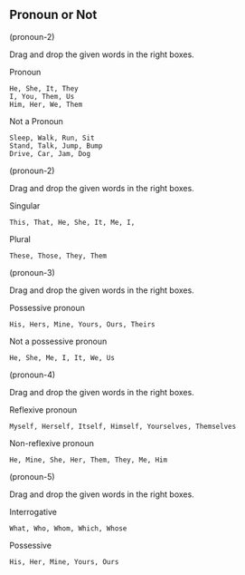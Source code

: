 ## Pronoun or Not

(pronoun-2)

Drag and drop the given words in the right boxes.

Pronoun

```
He, She, It, They
I, You, Them, Us
Him, Her, We, Them
```

Not a Pronoun

```
Sleep, Walk, Run, Sit
Stand, Talk, Jump, Bump
Drive, Car, Jam, Dog
```

(pronoun-2)

Drag and drop the given words in the right boxes.

Singular

```
This, That, He, She, It, Me, I,
```

Plural

```
These, Those, They, Them
```

(pronoun-3)

Drag and drop the given words in the right boxes.

Possessive pronoun

```
His, Hers, Mine, Yours, Ours, Theirs
```

Not a possessive pronoun

```
He, She, Me, I, It, We, Us
```

(pronoun-4)

Drag and drop the given words in the right boxes.

Reflexive pronoun

```
Myself, Herself, Itself, Himself, Yourselves, Themselves
```

Non-reflexive pronoun

```
He, Mine, She, Her, Them, They, Me, Him
```

(pronoun-5)

Drag and drop the given words in the right boxes.

Interrogative

```
What, Who, Whom, Which, Whose
```

Possessive

```
His, Her, Mine, Yours, Ours
```
